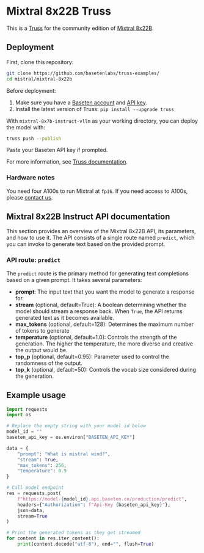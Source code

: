 # Mixtral 8x22B Truss

This is a [Truss](https://truss.baseten.co/) for the community edition of [Mixtral 8x22B](https://huggingface.co/mistral-community/Mixtral-8x22B-v0.1).


## Deployment

First, clone this repository:

```sh
git clone https://github.com/basetenlabs/truss-examples/
cd mistral/mixtral-8x22b
```

Before deployment:

1. Make sure you have a [Baseten account](https://app.baseten.co/signup) and [API key](https://app.baseten.co/settings/account/api_keys).
2. Install the latest version of Truss: `pip install --upgrade truss`

With `mixtral-8x7b-instruct-vllm` as your working directory, you can deploy the model with:

```sh
truss push --publish
```

Paste your Baseten API key if prompted.

For more information, see [Truss documentation](https://truss.baseten.co).

### Hardware notes

You need four A100s to run Mixtral at `fp16`. If you need access to A100s, please [contact us](mailto:support@baseten.co).

## Mixtral 8x22B Instruct API documentation

This section provides an overview of the Mixtral 8x22B API, its parameters, and how to use it. The API consists of a single route named  `predict`, which you can invoke to generate text based on the provided prompt.

### API route: `predict`

The `predict` route is the primary method for generating text completions based on a given prompt. It takes several parameters:

- __prompt__: The input text that you want the model to generate a response for.
- __stream__ (optional, default=True): A boolean determining whether the model should stream a response back. When `True`, the API returns generated text as it becomes available.
- __max_tokens__ (optional, default=128): Determines the maximum number of tokens to generate
- __temperature__ (optional, default=1.0): Controls the strength of the generation. The higher the temperature, the more diverse and creative the output would be.
- __top_p__ (optional, default=0.95): Parameter used to control the randomness of the output.
- __top_k__ (optional, default=50): Controls the vocab size considered during the generation.

## Example usage

```python
import requests
import os

# Replace the empty string with your model id below
model_id = ""
baseten_api_key = os.environ["BASETEN_API_KEY"]

data = {
    "prompt": "What is mistral wind?",
    "stream": True,
    "max_tokens": 256,
    "temperature": 0.9
}

# Call model endpoint
res = requests.post(
    f"https://model-{model_id}.api.baseten.co/production/predict",
    headers={"Authorization": f"Api-Key {baseten_api_key}"},
    json=data,
    stream=True
)

# Print the generated tokens as they get streamed
for content in res.iter_content():
    print(content.decode("utf-8"), end="", flush=True)
```

